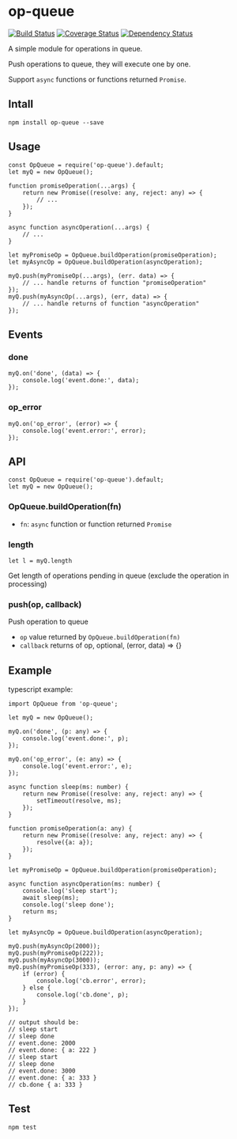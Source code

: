 # op-queue

[![Build Status](https://travis-ci.org/Dongss/op-queue.svg?branch=master)](https://travis-ci.org/Dongss/op-queue)
[![Coverage Status](https://coveralls.io/repos/github/Dongss/op-queue/badge.svg?branch=master)](https://coveralls.io/github/Dongss/op-queue?branch=master)
[![Dependency Status](https://dependencyci.com/github/Dongss/op-queue/badge)](https://dependencyci.com/github/Dongss/op-queue)


A simple module for operations in queue.

Push operations to queue, they will execute one by one.

Support `async` functions or functions returned `Promise`.

## Intall

`npm install op-queue --save`

## Usage

```
const OpQueue = require('op-queue').default;
let myQ = new OpQueue();

function promiseOperation(...args) {
    return new Promise((resolve: any, reject: any) => {
        // ...
    });
}

async function asyncOperation(...args) {
    // ...
}

let myPromiseOp = OpQueue.buildOperation(promiseOperation);
let myAsyncOp = OpQueue.buildOperation(asyncOperation);

myQ.push(myPromiseOp(...args), (err. data) => {
    // ... handle returns of function "promiseOperation"
});
myQ.push(myAsyncOp(...args), (err, data) => {
    // ... handle returns of function "asyncOperation"
});
```

## Events

### done

```
myQ.on('done', (data) => {
    console.log('event.done:', data);
});
```

### op_error

```
myQ.on('op_error', (error) => {
    console.log('event.error:', error);
});
```

## API

```
const OpQueue = require('op-queue').default;
let myQ = new OpQueue();
```

### OpQueue.buildOperation(fn)

* `fn`: `async` function or function returned `Promise`

### length

`let l = myQ.length`

Get length of operations pending in queue (exclude the operation in processing)

### push(op, callback)

Push operation to queue

* `op` value returned by `OpQueue.buildOperation(fn)`
* `callback` returns of op, optional, (error, data) => {}

## Example

typescript example:

```
import OpQueue from 'op-queue';

let myQ = new OpQueue();

myQ.on('done', (p: any) => {
    console.log('event.done:', p);
});

myQ.on('op_error', (e: any) => {
    console.log('event.error:', e);
});

async function sleep(ms: number) {
    return new Promise((resolve: any, reject: any) => {
        setTimeout(resolve, ms);
    });
}

function promiseOperation(a: any) {
    return new Promise((resolve: any, reject: any) => {
        resolve({a: a});
    });
}

let myPromiseOp = OpQueue.buildOperation(promiseOperation);

async function asyncOperation(ms: number) {
    console.log('sleep start');
    await sleep(ms);
    console.log('sleep done');
    return ms;
}

let myAsyncOp = OpQueue.buildOperation(asyncOperation);

myQ.push(myAsyncOp(2000));
myQ.push(myPromiseOp(222));
myQ.push(myAsyncOp(3000));
myQ.push(myPromiseOp(333), (error: any, p: any) => {
    if (error) {
        console.log('cb.error', error);
    } else {
        console.log('cb.done', p);
    }
});

// output should be:
// sleep start
// sleep done
// event.done: 2000
// event.done: { a: 222 }
// sleep start
// sleep done
// event.done: 3000
// event.done: { a: 333 }
// cb.done { a: 333 }
```

## Test

`npm test`
